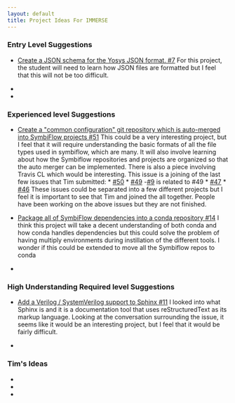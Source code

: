 ```yaml
---
layout: default
title: Project Ideas For IMMERSE
---
```


### Entry Level Suggestions

* [Create a JSON schema for the Yosys JSON format. #7](https://github.com/SymbiFlow/ideas/issues/7)
    For this project, the student will need to learn how JSON files are formatted but I feel that this will not be too difficult.

*

*

### Experienced level Suggestions

* [Create a "common configuration" git repository which is auto-merged into SymbiFlow projects #51](https://github.com/SymbiFlow/ideas/issues/51)
    This could be a very interesting project, but I feel that it will require understanding the basic formats of all the file types used in symbiflow, which are many.
    It will also involve learning about how the Symbiflow repositories and projects are organized so that the auto merger can be implemented.
    There is also a piece involving Travis CL which would be interesting.
    This issue is a joining of the last few issues that Tim submitted:
        * [#50](https://github.com/SymbiFlow/ideas/issues/50)
        * [#49](https://github.com/SymbiFlow/ideas/issues/49) -[#9](https://github.com/SymbiFlow/ideas/issues/9) is related to #49
        * [#47](https://github.com/SymbiFlow/ideas/issues/47)
        * [#46](https://github.com/SymbiFlow/ideas/issues/46)
    These issues could be separated into a few different projects but I feel it is important to see that Tim and joined the all together.
    People have been working on the above issues but they are not finished.

* [Package all of SymbiFlow dependencies into a conda repository #14](https://github.com/SymbiFlow/ideas/issues/14)
    I think this project will take a decent understanding of both conda and how conda handles dependencies but this could solve the problem of having multiply environments during instillation of the different tools.
    I wonder if this could be extended to move all the Symbiflow repos to conda

*

### High Understanding Required level Suggestions

* [Add a Verilog / SystemVerilog support to Sphinx #11](https://github.com/SymbiFlow/ideas/issues/11)
    I looked into what Sphinx is and it is a documentation tool that uses reStructuredText as its markup language.
    Looking at the conversation surrounding the issue, it seems like it would be an interesting project, but I feel that it would be fairly difficult.

*

### Tim's Ideas

* 

*

*


